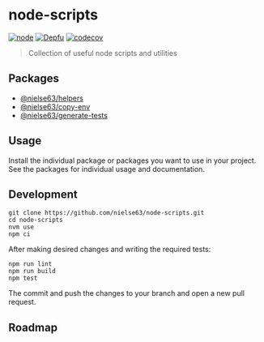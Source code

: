 # node-scripts

[![node](https://github.com/nielse63/node-scripts/actions/workflows/node.js.yml/badge.svg)](https://github.com/nielse63/node-scripts/actions/workflows/node.js.yml) [![Depfu](https://badges.depfu.com/badges/ce55d940ee2d41c9b1135b6b621bb6f3/overview.svg)](https://depfu.com/github/nielse63/node-scripts?project_id=32366) [![codecov](https://codecov.io/gh/nielse63/node-scripts/branch/main/graph/badge.svg?token=MENKEMT7YA)](https://codecov.io/gh/nielse63/node-scripts)

> Collection of useful node scripts and utilities

## Packages

- [@nielse63/helpers](./packages/helpers/)
- [@nielse63/copy-env](./packages/copy-env/)
- [@nielse63/generate-tests](./packages/generate-tests/)

## Usage

Install the individual package or packages you want to use in your project. See the packages for individual usage and documentation.

## Development

```
git clone https://github.com/nielse63/node-scripts.git
cd node-scripts
nvm use
npm ci
```

After making desired changes and writing the required tests:

```
npm run lint
npm run build
npm test
```

The commit and push the changes to your branch and open a new pull request.

## Roadmap
